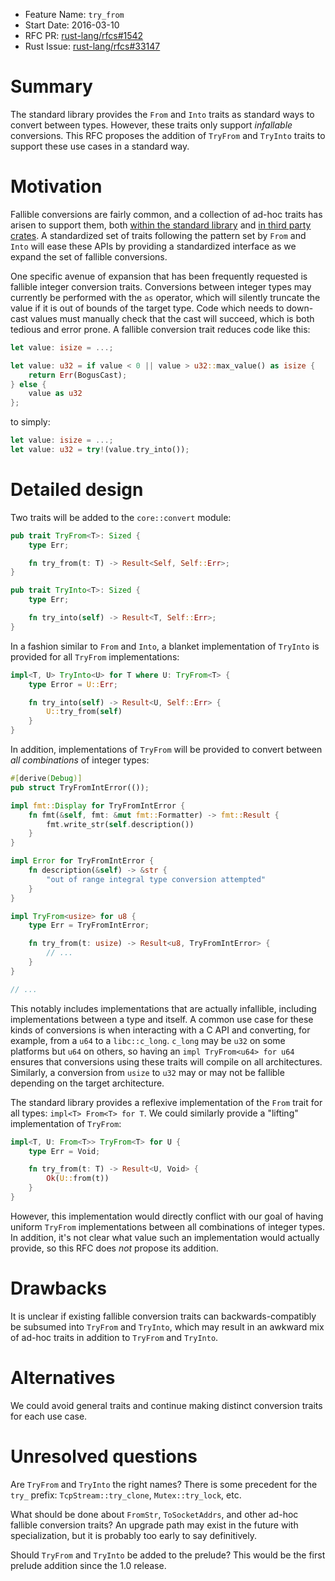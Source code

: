- Feature Name: `try_from`
- Start Date: 2016-03-10
- RFC PR: [rust-lang/rfcs#1542](https://github.com/rust-lang/rfcs/pull/1542)
- Rust Issue: [rust-lang/rfcs#33147](https://github.com/rust-lang/rust/issues/33417)

# Summary
[summary]: #summary

The standard library provides the `From` and `Into` traits as standard ways to
convert between types. However, these traits only support *infallable*
conversions. This RFC proposes the addition of `TryFrom` and `TryInto` traits
to support these use cases in a standard way.

# Motivation
[motivation]: #motivation

Fallible conversions are fairly common, and a collection of ad-hoc traits has
arisen to support them, both [within the standard library][from-str] and [in
third party crates][into-connect-params]. A standardized set of traits
following the pattern set by `From` and `Into` will ease these APIs by
providing a standardized interface as we expand the set of fallible
conversions.

One specific avenue of expansion that has been frequently requested is fallible
integer conversion traits. Conversions between integer types may currently be
performed with the `as` operator, which will silently truncate the value if it
is out of bounds of the target type. Code which needs to down-cast values must
manually check that the cast will succeed, which is both tedious and error
prone. A fallible conversion trait reduces code like this:

```rust
let value: isize = ...;

let value: u32 = if value < 0 || value > u32::max_value() as isize {
    return Err(BogusCast);
} else {
    value as u32
};
```

to simply:

```rust
let value: isize = ...;
let value: u32 = try!(value.try_into());
```

# Detailed design
[design]: #detailed-design

Two traits will be added to the `core::convert` module:

```rust
pub trait TryFrom<T>: Sized {
    type Err;

    fn try_from(t: T) -> Result<Self, Self::Err>;
}

pub trait TryInto<T>: Sized {
    type Err;

    fn try_into(self) -> Result<T, Self::Err>;
}
```

In a fashion similar to `From` and `Into`, a blanket implementation of `TryInto`
is provided for all `TryFrom` implementations:

```rust
impl<T, U> TryInto<U> for T where U: TryFrom<T> {
    type Error = U::Err;

    fn try_into(self) -> Result<U, Self::Err> {
        U::try_from(self)
    }
}
```

In addition, implementations of `TryFrom` will be provided to convert between
*all combinations* of integer types:

```rust
#[derive(Debug)]
pub struct TryFromIntError(());

impl fmt::Display for TryFromIntError {
    fn fmt(&self, fmt: &mut fmt::Formatter) -> fmt::Result {
        fmt.write_str(self.description())
    }
}

impl Error for TryFromIntError {
    fn description(&self) -> &str {
        "out of range integral type conversion attempted"
    }
}

impl TryFrom<usize> for u8 {
    type Err = TryFromIntError;

    fn try_from(t: usize) -> Result<u8, TryFromIntError> {
        // ...
    }
}

// ...
```

This notably includes implementations that are actually infallible, including
implementations between a type and itself. A common use case for these kinds
of conversions is when interacting with a C API and converting, for example,
from a `u64` to a `libc::c_long`. `c_long` may be `u32` on some platforms but
`u64` on others, so having an `impl TryFrom<u64> for u64` ensures that
conversions using these traits will compile on all architectures.  Similarly, a
conversion from `usize` to `u32` may or may not be fallible depending on the
target architecture.

The standard library provides a reflexive implementation of the `From` trait
for all types: `impl<T> From<T> for T`. We could similarly provide a "lifting"
implementation of `TryFrom`:

```rust
impl<T, U: From<T>> TryFrom<T> for U {
    type Err = Void;

    fn try_from(t: T) -> Result<U, Void> {
        Ok(U::from(t))
    }
}
```

However, this implementation would directly conflict with our goal of having
uniform `TryFrom` implementations between all combinations of integer types. In
addition, it's not clear what value such an implementation would actually
provide, so this RFC does *not* propose its addition.

# Drawbacks
[drawbacks]: #drawbacks

It is unclear if existing fallible conversion traits can backwards-compatibly
be subsumed into `TryFrom` and `TryInto`, which may result in an awkward mix of
ad-hoc traits in addition to `TryFrom` and `TryInto`.

# Alternatives
[alternatives]: #alternatives

We could avoid general traits and continue making distinct conversion traits for
each use case.

# Unresolved questions
[unresolved]: #unresolved-questions

Are `TryFrom` and `TryInto` the right names? There is some precedent for the
`try_` prefix: `TcpStream::try_clone`, `Mutex::try_lock`, etc.

What should be done about `FromStr`, `ToSocketAddrs`, and other ad-hoc fallible
conversion traits? An upgrade path may exist in the future with specialization,
but it is probably too early to say definitively.

Should `TryFrom` and `TryInto` be added to the prelude? This would be the first
prelude addition since the 1.0 release.

[from-str]: https://doc.rust-lang.org/1.7.0/std/str/trait.FromStr.html
[into-connect-params]: http://sfackler.github.io/rust-postgres/doc/v0.11.4/postgres/trait.IntoConnectParams.html
